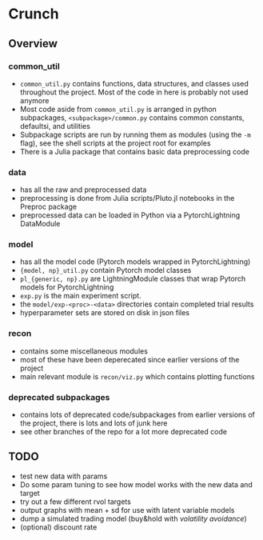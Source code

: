 # Crunch

## Overview
### common_util
* `common_util.py` contains functions, data structures, and classes used throughout the project. Most of the code in here is probably not used anymore
* Most code aside from `common_util.py` is arranged in python subpackages, `<subpackage>/common.py` contains common constants, defaultsi, and utilities
* Subpackage scripts are run by running them as modules (using the `-m` flag), see the shell scripts at the project root for examples
* There is a Julia package that contains basic data preprocessing code

### data
* has all the raw and preprocessed data
* preprocessing is done from Julia scripts/Pluto.jl notebooks in the Preproc package
* preprocessed data can be loaded in Python via a PytorchLightning DataModule

### model
* has all the model code (Pytorch models wrapped in PytorchLightning)
* `{model, np}_util.py` contain Pytorch model classes
* `pl_{generic, np}.py` are LightningModule classes that wrap Pytorch models for PytorchLightning
* `exp.py` is the main experiment script.
* the `model/exp-<proc>-<data>` directories contain completed trial results
* hyperparameter sets are stored on disk in json files

### recon
* contains some miscellaneous modules
* most of these have been deperecated since earlier versions of the project
* main relevant module is `recon/viz.py` which contains plotting functions

### deprecated subpackages
* contains lots of deprecated code/subpackages from earlier versions of the project, there is lots and lots of junk here
* see other branches of the repo for a lot more deprecated code

## TODO
* test new data with params
* Do some param tuning to see how model works with the new data and target
* try out a few different rvol targets
* output graphs with mean + sd for use with latent variable models
* dump a simulated trading model (buy&hold with _volatility avoidance_)
* (optional) discount rate

